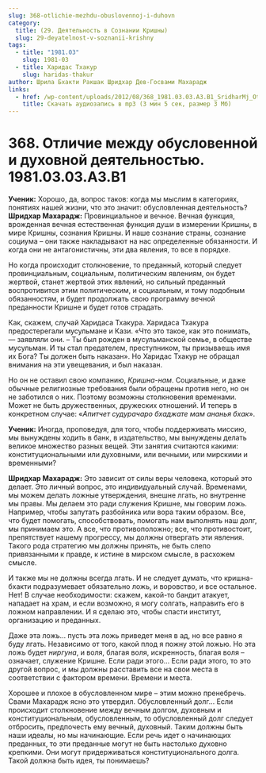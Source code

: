 ```yaml
---
slug: 368-otlichie-mezhdu-obuslovennoj-i-duhovn
category:
  title: (29. Деятельность в Сознании Кришны)
  slug: 29-deyatelnost-v-soznanii-krishny
tags:
  - title: "1981.03"
    slug: 1981-03
  - title: Харидас Тхакур
    slug: haridas-thakur
author: Шрила Бхакти Ракшак Шридхар Дев-Госвами Махарадж
links:
  - href: /wp-content/uploads/2012/08/368_1981.03.03.A3.B1_SridharMj_Otlichie_mejdu_duhovnoy_i_obuslovlennoy_deyatelnostyu.mp3
    title: Скачать аудиозапись в mp3 (3 мин 5 сек, размер 3 Мб)
---
```


# 368. Отличие между обусловенной и духовной деятельностью. 1981.03.03.A3.B1

**Ученик:** Хорошо, да, вопрос таков: когда мы мыслим в категориях, понятиях нашей жизни, что это значит: обусловленная деятельность?\
**Шридхар Махарадж:** Провинциальное и вечное. Вечная функция, врожденная вечная естественная функция души в измерении Кришны, в мире Кришны, сознания Кришны. И наше сознание страны, сознание социума – они также накладывают на нас определенные обязанности. И когда они не антагонистичны, эти два явления, то все в порядке.

Но когда происходит столкновение, то преданный, который следует провинциальным, социальным, политическим явлениям, он будет жертвой, станет жертвой этих явлений, но сильный преданный воспротивится этим политическим, и социальным, и тому подобным обязанностям, и будет продолжать свою программу вечной преданности Кришне и будет готов страдать.

Как, скажем, случай Харидаса Тхакура. Харидаса Тхакура предостерегали мусульмане и Кази. «Что это такое, как это понимать, — заявляли они. – Ты был рожден в мусульманской семье, в обществе мусульман. И ты стал предателем, преступником, ты призываешь имя их Бога? Ты должен быть наказан». Но Харидас Тхакур не обращал внимания на эти увещевания, и был наказан.

Но он не оставил свою компанию, *Кришна-нам*. Социальные, и даже обычные религиозные требования были обращены против него, но он не заботился о них. Поэтому возможны столкновения временами. Может не быть дружественных, дружеских отношений. И теперь в конкретном случае: «*Апитчет судурачаро бхаджате мам ананья бхак*».

**Ученик:** Иногда, проповедуя, для того, чтобы поддерживать миссию, мы вынуждены ходить в банк, в издательство, мы вынуждены делать великое множество разных вещей. Эти занятия считаются какими: конституциональными или духовными, или вечными, или мирскими и временными?

**Шридхар Махарадж:** Это зависит от силы веры человека, который это делает. Это личный вопрос, это индивидуальный случай. Временами, мы можем делать ложные утверждения, внешне лгать, но внутренне мы правы. Мы делаем это ради служения Кришне, мы говорим ложь. Например, чтобы запутать разбойника или вора таким образом. Все, что будет помогать, способствовать, помогать нам выполнять наш долг, мы принимаем это. А все, что противоположно; все, что противостоит, препятствует нашему прогрессу, мы должны отвергать эти явления. Такого рода стратегию мы должны принять, не быть слепо привязанными к правде, к истине в мирском смысле, в расхожем смысле.

И также мы не должны всегда лгать. И не следует думать, что кришна-бхакти подразумевает обязательно ложь, и воровство, и все остальное. Нет! В случае необходимости: скажем, какой-то бандит атакует, нападает на храм, и если возможно, я могу солгать, направить его в ложном направлении. И я сделаю это, чтобы спасти институт, организацию и преданных.

Даже эта ложь… пусть эта ложь приведет меня в ад, но все равно я буду лгать. Независимо от того, какой плод я пожну этой ложью. Но эта ложь будет *ниргуна*, и воля, благая воля, искренность, благая воля – означает, служение Кришне. Если ради этого… Если ради этого, то это другой вопрос, и мы должны расставить все на свои места в соответствии с фактором времени. Времени и места.

Хорошее и плохое в обусловленном мире – этим можно пренебречь. Свами Махарадж ясно это утвердил. Обусловленный долг… Если происходит столкновение между вечным долгом, духовным и конституциональным, обусловленным, то обусловленный долг следует отбросить, предпочесть ему вечный, духовный. Таким должны быть наши идеалы, но мы начинающие. Если речь идет о начинающих преданных, то эти преданные могут не быть настолько духовно крепкими. Они могут придерживаться конституционального долга. Такой должна быть идея, ты понимаешь?

